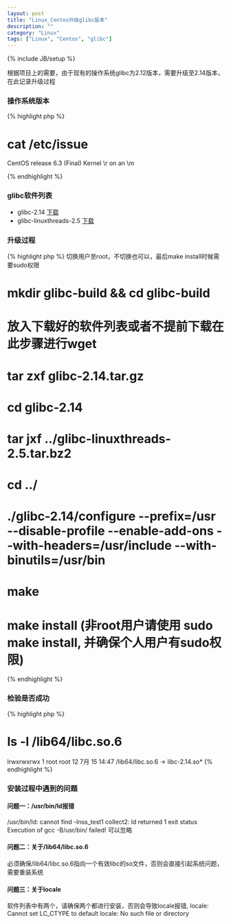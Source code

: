 ```yaml
---
layout: post
title: "Linux_Centos升级glibc版本"
description: ""
category: "Linux"
tags: ["Linux", "Centos", "glibc"]
---
```

{% include JB/setup %}

根据项目上的需要，由于现有的操作系统glibc为2.12版本，需要升级至2.14版本，在此记录升级过程

### 操作系统版本
{% highlight php %}
# cat /etc/issue
CentOS release 6.3 (Final)
Kernel \r on an \m

{% endhighlight %}

### glibc软件列表
* glibc-2.14 [下载](http://ftp.gnu.org/gnu/glibc/glibc-2.14.tar.gz)
* glibc-linuxthreads-2.5 [下载](http://ftp.gnu.org/gnu/glibc/glibc-linuxthreads-2.5.tar.bz2)

### 升级过程
{% highlight php %}
切换用户至root，不切换也可以，最后make install时候需要sudo权限

# mkdir glibc-build && cd glibc-build
# 放入下载好的软件列表或者不提前下载在此步骤进行wget
# tar zxf glibc-2.14.tar.gz
# cd glibc-2.14
# tar jxf ../glibc-linuxthreads-2.5.tar.bz2
# cd ../
# ./glibc-2.14/configure --prefix=/usr --disable-profile --enable-add-ons --with-headers=/usr/include --with-binutils=/usr/bin
# make
# make install    (非root用户请使用 sudo make install, 并确保个人用户有sudo权限)
{% endhighlight %}

### 检验是否成功
{% highlight php %}
# ls -l /lib64/libc.so.6
lrwxrwxrwx 1 root root 12 7月  15 14:47 /lib64/libc.so.6 -> libc-2.14.so*
{% endhighlight %}

### 安装过程中遇到的问题
#### 问题一：/usr/bin/ld报错
/usr/bin/ld: cannot find -lnss_test1
collect2: ld returned 1 exit status
Execution of gcc -B/usr/bin/ failed!
可以忽略

#### 问题二：关于/lib64/libc.so.6
必须确保/lib64/libc.so.6指向一个有效libc的so文件，否则会直接引起系统问题，需要重装系统

#### 问题三：关于locale
软件列表中有两个，请确保两个都进行安装，否则会导致locale报错, locale: Cannot set LC_CTYPE to default locale: No such file or directory
